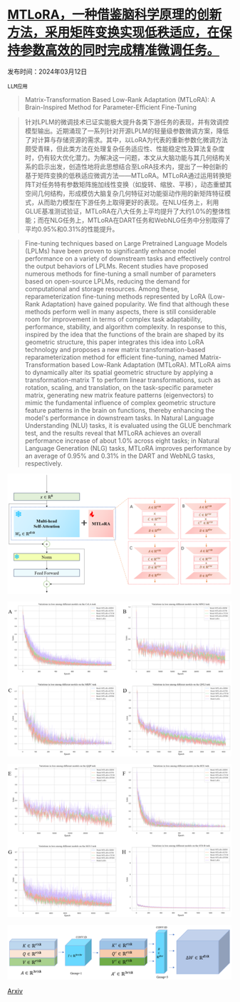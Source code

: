 # [MTLoRA，一种借鉴脑科学原理的创新方法，采用矩阵变换实现低秩适应，在保持参数高效的同时完成精准微调任务。](https://arxiv.org/abs/2403.07440)

发布时间：2024年03月12日

`LLM应用`

> Matrix-Transformation Based Low-Rank Adaptation (MTLoRA): A Brain-Inspired Method for Parameter-Efficient Fine-Tuning

> 针对LPLM的微调技术已证实能极大提升各类下游任务的表现，并有效调控模型输出。近期涌现了一系列针对开源LPLM的轻量级参数微调方案，降低了对计算与存储资源的需求。其中，以LoRA为代表的重新参数化微调方法颇受青睐，但此类方法在处理复杂任务适应性、性能稳定性及算法复杂度时，仍有较大优化潜力。为解决这一问题，本文从大脑功能与其几何结构关系的启示出发，创造性地将此思想结合至LoRA技术内，提出了一种创新的基于矩阵变换的低秩适应微调方法——MTLoRA。MTLoRA通过运用转换矩阵T对任务特有参数矩阵施加线性变换（如旋转、缩放、平移），动态重塑其空间几何结构，形成模仿大脑复杂几何特征对功能驱动作用的新矩阵特征模式，从而助力模型在下游任务上取得更好的表现。在NLU任务上，利用GLUE基准测试验证，MTLoRA在八大任务上平均提升了大约1.0%的整体性能；而在NLG任务上，MTLoRA在DART任务和WebNLG任务中分别取得了平均0.95%和0.31%的性能提升。

> Fine-tuning techniques based on Large Pretrained Language Models (LPLMs) have been proven to significantly enhance model performance on a variety of downstream tasks and effectively control the output behaviors of LPLMs. Recent studies have proposed numerous methods for fine-tuning a small number of parameters based on open-source LPLMs, reducing the demand for computational and storage resources. Among these, reparameterization fine-tuning methods represented by LoRA (Low-Rank Adaptation) have gained popularity. We find that although these methods perform well in many aspects, there is still considerable room for improvement in terms of complex task adaptability, performance, stability, and algorithm complexity. In response to this, inspired by the idea that the functions of the brain are shaped by its geometric structure, this paper integrates this idea into LoRA technology and proposes a new matrix transformation-based reparameterization method for efficient fine-tuning, named Matrix-Transformation based Low-Rank Adaptation (MTLoRA). MTLoRA aims to dynamically alter its spatial geometric structure by applying a transformation-matrix T to perform linear transformations, such as rotation, scaling, and translation, on the task-specific parameter matrix, generating new matrix feature patterns (eigenvectors) to mimic the fundamental influence of complex geometric structure feature patterns in the brain on functions, thereby enhancing the model's performance in downstream tasks. In Natural Language Understanding (NLU) tasks, it is evaluated using the GLUE benchmark test, and the results reveal that MTLoRA achieves an overall performance increase of about 1.0% across eight tasks; in Natural Language Generation (NLG) tasks, MTLoRA improves performance by an average of 0.95% and 0.31% in the DART and WebNLG tasks, respectively.

![MTLoRA，一种借鉴脑科学原理的创新方法，采用矩阵变换实现低秩适应，在保持参数高效的同时完成精准微调任务。](../../../paper_images/2403.07440/P1.png)

![MTLoRA，一种借鉴脑科学原理的创新方法，采用矩阵变换实现低秩适应，在保持参数高效的同时完成精准微调任务。](../../../paper_images/2403.07440/P3.png)

![MTLoRA，一种借鉴脑科学原理的创新方法，采用矩阵变换实现低秩适应，在保持参数高效的同时完成精准微调任务。](../../../paper_images/2403.07440/P4.png)

![MTLoRA，一种借鉴脑科学原理的创新方法，采用矩阵变换实现低秩适应，在保持参数高效的同时完成精准微调任务。](../../../paper_images/2403.07440/P2.png)

[Arxiv](https://arxiv.org/abs/2403.07440)